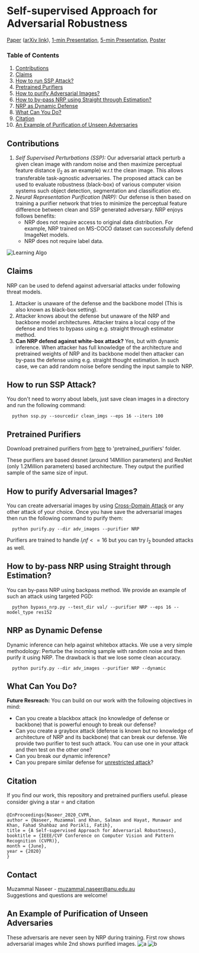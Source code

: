 # Self-supervised Approach for Adversarial Robustness

[Paper](http://openaccess.thecvf.com/content_CVPR_2020/papers/Naseer_A_Self-supervised_Approach_for_Adversarial_Robustness_CVPR_2020_paper.pdf) ([arXiv link](https://arxiv.org/abs/2006.04924)), [1-min Presentation](https://drive.google.com/file/d/1aXnRaZGcMZFbhIWKe3K6BiisYti75iOe/view?usp=sharing), [5-min Presentation](https://drive.google.com/file/d/1qUSC0KXPqRFtP5QB9Y70_ZKXqfDFmA7W/view?usp=sharing), [Poster](https://drive.google.com/file/d/1jpuXZZIhGpFrWcA8JvEzxqJ6A0kWphG2/view?usp=sharing)

### Table of Contents  
1) [Contributions](#Contributions) <a name="Contributions"/>
2) [Claims](#Claims) <a name="Claims"/>
3) [How to run SSP Attack?](#how-to-run-SSP-Attack)
4) [Pretrained Purifiers](#Pretrained-Purifiers) 
5) [How to purify Adversarial Images?](#How-to-purify-Adversarial-Images) 
6) [How to by-pass NRP using Straight through Estimation?](#How-to-by-pass-NRP-using-Straight-through-Estimation)
7) [NRP as Dynamic Defense](#NRP-as-Dynamic-Defense)
8) [What Can You Do?](#What-Can-You-Do) 
9) [Citation](#Citation)  <a name="Citation"/>
10) [An Example of Purification of Unseen Adversaries](#An-Example-of-Purification-of-Unseen-Adversaries) <a name="Example"/>


## Contributions

1) *Self Supervised Perturbations (SSP):* Our adversarial attack perturb a given clean image with random noise and then maximize perceptual feature distance ($l_{2}$ as an example) w.r.t the clean image. This allows transferable task-agnostic adversaries. The proposed attack can be used to evaluate robustness (black-box) of various computer vision systems such object detection, segmentation and classification etc.
2) *Neural Representation Purification (NRP):* Our defense is then based on training a purifier network that tries to minimize the perceptual feature difference between clean and SSP generated adversary. NRP enjoys follows benefits:
    * NRP does not require access to original data distribution. For example, NRP trained on MS-COCO dataset can successfully defend ImageNet models.
    * NRP does not require label data.

![Learning Algo](/assets/DefenseOverview-min3.png)

## Claims

NRP can be used to defend against adversarial attacks under following threat models.
1) Attacker is unaware of the defense and the backbone model (This is also known as black-box setting).
2) Attacker knows about the defense but unaware of the NRP and backbone model architectures. Attacker trains a local copy of the defense and tries to bypass using e.g. straight through estimator method.
3) **Can NRP defend against white-box attack?** Yes, but with dynamic inference. When attacker has full knowledge of the architecture and pretrained weights of NRP and its backbone model then attacker can by-pass the defense using e.g. straight thought estimation. In such case, we can add random noise before sending the input sample to NRP.

## How to run SSP Attack?
You don't need to worry about labels, just save clean images in a directory and run the following command:
```
  python ssp.py --sourcedir clean_imgs --eps 16 --iters 100
```

## Pretrained Purifiers

Download pretrained purifiers from [here](https://drive.google.com/file/d/1qWqUS9MKGLC5GxQiqqZsw7z72XCSB8Oc/view?usp=sharing) to 'pretrained_purifiers' folder.

These purifiers are based desnet (around 14Million parameters) and ResNet (only 1.2Million parameters) based architecture. They output the purified sample of the same size of input.

## How to purify Adversarial Images?
You can create adversarial images by using [Cross-Domain Attack](https://github.com/Muzammal-Naseer/Cross-domain-perturbations) or any other attack of your choice. Once you have save the adversarial images then run the following command to purify them:

```
  python purify.py --dir adv_images --purifier NRP
```
Purifiers are trained to handle $l_inf <=16$ but you can try $l_2$ bounded attacks as well.

## How to by-pass NRP using Straight through Estimation?
You can by-pass NRP using backpass method. We provide an example of such an attack using targeted PGD:
```
  python bypass_nrp.py --test_dir val/ --purifier NRP --eps 16 --model_type res152
```

## NRP as Dynamic Defense
Dynamic inference can help against whitebox attacks. We use a very simple methodology: Perturbe the incoming sample with random noise and then purify it using NRP. The drawback is that we lose some clean accuracy.

```
  python purify.py --dir adv_images --purifier NRP --dynamic
```


## What Can You Do? 
**Future Resreach:**
You can build on our work with the following objectives in mind:
   * Can you create a blackbox attack (no knowledge of defense or backbone) that is powerful enough to break our defense?
   * Can you create a graybox attack (defense is known but no knowledge of architecture of NRP and its backbone) that can break our defense. We provide two purifier to test such attack. You can use one in your attack and then test on the other one?
   * Can you break our dynamic inference?
   * Can you prepare similar defense for [unrestricted attack](https://arxiv.org/abs/1807.01216)?
   
## Citation
If you find our work, this repository and pretrained purifiers useful. please consider giving a star :star: and citation
```
@InProceedings{Naseer_2020_CVPR,
author = {Naseer, Muzammal and Khan, Salman and Hayat, Munawar and Khan, Fahad Shahbaz and Porikli, Fatih},
title = {A Self-supervised Approach for Adversarial Robustness},
booktitle = {IEEE/CVF Conference on Computer Vision and Pattern Recognition (CVPR)},
month = {June},
year = {2020}
}
```

## Contact
Muzammal Naseer - muzammal.naseer@anu.edu.au 
<br/>
Suggestions and questions are welcome!


## An Example of Purification of Unseen Adversaries
These adversaris are never seen by NRP during training. First row shows adversarial images while 2nd shows purified images.
![a](/assets/robust_adv.jpg)
![b](/assets/robust_adv_fixed.jpg)

